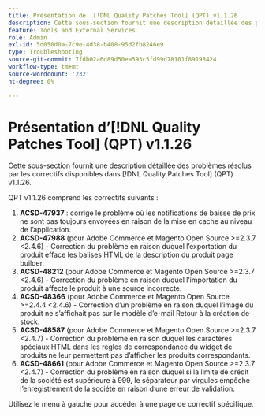 ```yaml
---
title: Présentation de  [!DNL Quality Patches Tool] (QPT) v1.1.26
description: Cette sous-section fournit une description détaillée des problèmes résolus par les correctifs disponibles dans  [!DNL Quality Patches Tool] (QPT) v1.1.26.
feature: Tools and External Services
role: Admin
exl-id: 5d050d0a-7c9e-4d38-b408-95d2fb8246e9
type: Troubleshooting
source-git-commit: 7fdb02a6d89d50ea593c5fd99d78101f89198424
workflow-type: tm+mt
source-wordcount: '232'
ht-degree: 0%

---
```


# Présentation d’[!DNL Quality Patches Tool] (QPT) v1.1.26

Cette sous-section fournit une description détaillée des problèmes résolus par les correctifs disponibles dans [!DNL Quality Patches Tool] (QPT) v1.1.26.

QPT v1.1.26 comprend les correctifs suivants :

1. **ACSD-47937** : corrige le problème où les notifications de baisse de prix ne sont pas toujours envoyées en raison de la mise en cache au niveau de l’application.
1. **ACSD-47988** (pour Adobe Commerce et Magento Open Source >=2.3.7 &lt;2.4.6) - Correction du problème en raison duquel l’exportation du produit efface les balises HTML de la description du produit page builder.
1. **ACSD-48212** (pour Adobe Commerce et Magento Open Source >=2.3.7 &lt;2.4.6) - Correction du problème en raison duquel l’importation du produit affecte le produit à une source incorrecte.
1. **ACSD-48366** (pour Adobe Commerce et Magento Open Source >=2.4.4 &lt;2.4.6) - Correction d’un problème en raison duquel l’image du produit ne s’affichait pas sur le modèle d’e-mail Retour à la création de stock.
1. **ACSD-48587** (pour Adobe Commerce et Magento Open Source >=2.3.7 &lt;2.4.7) - Correction du problème en raison duquel les caractères spéciaux HTML dans les règles de correspondance du widget de produits ne leur permettent pas d’afficher les produits correspondants.
1. **ACSD-48661** (pour Adobe Commerce et Magento Open Source >=2.3.7 &lt;2.4.7) - Correction du problème en raison duquel si la limite de crédit de la société est supérieure à 999, le séparateur par virgules empêche l’enregistrement de la société en raison d’une erreur de validation.

Utilisez le menu à gauche pour accéder à une page de correctif spécifique.
